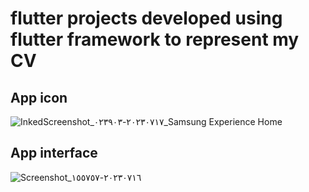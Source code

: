 # flutter projects developed using flutter framework to represent my CV

## App icon
![InkedScreenshot_٢٠٢٣٠٧١٧-٠٢٣٩٠٣_Samsung Experience Home](https://github.com/MohammadAlqam/flutter_cv/assets/88941388/ce82d1e1-ed19-4a04-89ad-64233f73c0c5)


## App interface
![Screenshot_٢٠٢٣٠٧١٦-١٥٥٧٥٧](https://github.com/MohammadAlqam/flutter_cv/assets/88941388/1e7ae549-a125-4a0f-aee0-49c340be998d)
